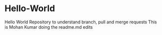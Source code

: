 # Hello-World
Hello World Repository to understand branch, pull and merge requests
This is Mohan Kumar doing the readme.md edits
